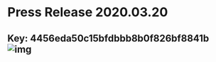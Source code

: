 # Press Release 2020.03.20 
Key: 4456eda50c15bfdbbb8b0f826bf8841b 
![img](img/4456eda50c15bfdbbb8b0f826bf8841b.jpg)
---
```

```
